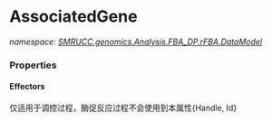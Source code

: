 ﻿# AssociatedGene
_namespace: [SMRUCC.genomics.Analysis.FBA_DP.rFBA.DataModel](./index.md)_






### Properties

#### Effectors
仅适用于调控过程，酶促反应过程不会使用到本属性{Handle, Id}
